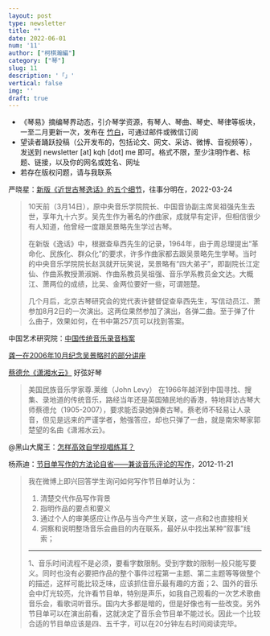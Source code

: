 ```yaml
---
layout: post
type: newsletter
title: ""
date: 2022-06-01
num: '11'
author: ["柯棋瀚編"]
category: ["琴"]
slug: 11
description: '「」'
vertical: false
img: ''
draft: true
---
```


- 《琴易》摘编琴界动态，引介琴学资源，有琴人、琴曲、琴史、琴律等板块，一至二月更新一次，发布在 [竹白](https://kqhnewsletter.zhubai.love)，可通过邮件或微信订阅
- 望读者踊跃投稿（公开发布的，包括论文、网文、采访、微博、音视频等），发送到 newsletter [at] kqh [dot] me 即可。格式不限，至少注明作者、标题、链接，以及你的网名或姓名、网址
- 若存在版权问题，请与我联系

严晓星：[新版《近世古琴逸话》的五个细节](https://mp.weixin.qq.com/s/mlIROtRBnSj1ClfxcAdnBw)，往事分明在，2022-03-24

> 10天前（3月14日），原中央音乐学院院长、中国音协副主席吴祖强先生去世，享年九十六岁。吴先生作为著名的作曲家，成就早有定评，但相信很少有人知道，他曾经一度跟吴景略先生学过古琴。
>
> 在新版《逸话》中，根据查阜西先生的记录，1964年，由于周总理提出“革命化、民族化、群众化”的要求，许多作曲家都去跟吴景略先生学琴。当时的中央音乐学院院长赵沨就开玩笑说，吴景略有“四大弟子”，即副院长江定仙、作曲系教授萧淑娴、作曲系教员吴祖强、音乐学系教员金文达。大概江、萧两位的成绩，比吴、金两位要好一些，可谓翘楚。
>
> 几个月后，北京古琴研究会的党代表许健督促查阜西先生，写信动员江、萧参加8月2日的一次演出。这两位果然参加了演出，各弹二曲。至于弹了什么曲子，效果如何，在书中第257页可以找到答案。

中国艺术研究院：[中国传统音乐录音档案](https://www.ctmsa-cnaa.com/resource/#/?page=1)

[龚一在2006年10月纪念吴景略时的部分讲座](https://www.bilibili.com/video/BV1va411v7M3)

[蔡德允《潇湘水云》](https://www.bilibili.com/video/BV1uf4y1X7AW) 好弦好琴

> 美国民族音乐学家尊.莱维（John Levy） 在1966年越洋到中国寻找、搜集、录地道的传统音乐，路经当年还是英国殖民地的香港，特地拜访古琴大师蔡德允（1905-2007），要求能否录她弹奏古琴。蔡老师不轻易让人录音，但见是远来的严谨学者，勉强答应，却也只弹了一曲，就是南宋琴家郭楚望的名曲《潇湘水云》。

@黑山大魔王：[怎样高效自学视唱练耳？](https://www.zhihu.com/question/489484073/answer/2145260156)

杨燕迪：[节目单写作的方法论自省——兼谈音乐评论的写作](https://musicology.cn/lectures/lectures_8044.html)，2012-11-21

>
> 我在微博上即兴回答学生询问如何写作节目单时认为：　　
>
> 1. 清楚交代作品写作背景
> 2. 指明作品的要点和要义
> 3. 通过个人的审美感应让作品与当今产生关联，这一点和2也直接相关
> 4. 洞察和说明整场音乐会曲目的内在联系，最好从中找出某种“叙事”线索；　　
>
> ---
>
> 1、音乐时间流程不是必须，要看字数限制。受到字数的限制一般只能写要义。同时也没有必要把作品的整个事件过程第一主题、第二主题等等做整个的描述，这样可能比较乏味，应该抓住音乐最有趣的方面；2、国外的音乐会中灯光较亮，允许看节目单，特别是声乐，如我自己观看的一次艺术歌曲音乐会，看歌词听音乐。国内大多都是暗的，但是好像也有一些改变。另外节目单可以在演出前看，这就决定了音乐会节目单不能过长。因此一个比较合适的节目单应该是四、五千字，可以在20分钟左右时间阅读完毕。　　
